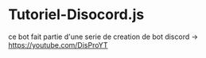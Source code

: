 # Tutoriel-Disocord.js
ce bot fait partie d'une serie de creation de bot discord -> https://youtube.com/DisProYT

